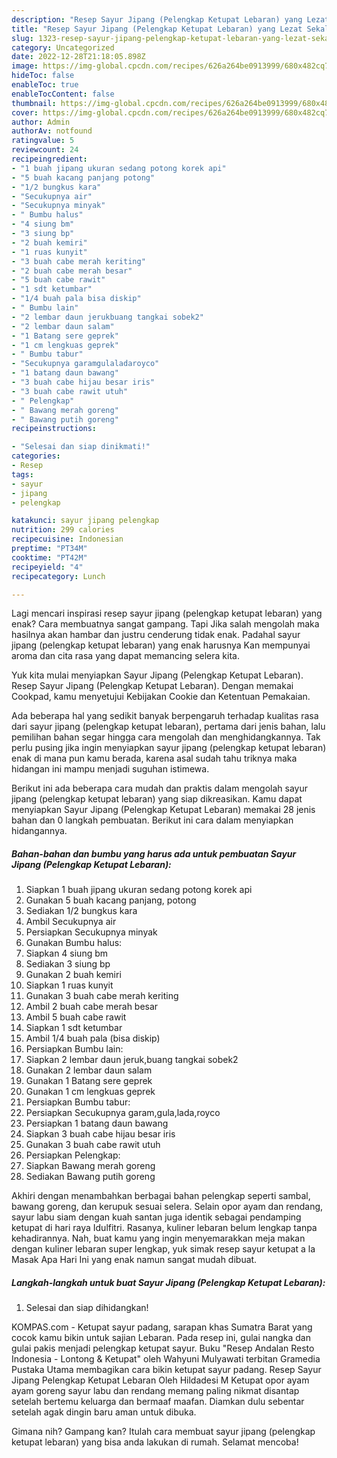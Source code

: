 ```yaml
---
description: "Resep Sayur Jipang (Pelengkap Ketupat Lebaran) yang Lezat Sekali, Buat Buka Puasa}"
title: "Resep Sayur Jipang (Pelengkap Ketupat Lebaran) yang Lezat Sekali, Buat Buka Puasa}"
slug: 1323-resep-sayur-jipang-pelengkap-ketupat-lebaran-yang-lezat-sekali-buat-buka-puasa
category: Uncategorized
date: 2022-12-28T21:18:05.898Z
image: https://img-global.cpcdn.com/recipes/626a264be0913999/680x482cq70/sayur-jipang-pelengkap-ketupat-lebaran-foto-resep-utama.jpg
hideToc: false
enableToc: true
enableTocContent: false
thumbnail: https://img-global.cpcdn.com/recipes/626a264be0913999/680x482cq70/sayur-jipang-pelengkap-ketupat-lebaran-foto-resep-utama.jpg
cover: https://img-global.cpcdn.com/recipes/626a264be0913999/680x482cq70/sayur-jipang-pelengkap-ketupat-lebaran-foto-resep-utama.jpg
author: Admin
authorAv: notfound
ratingvalue: 5
reviewcount: 24
recipeingredient:
- "1 buah jipang ukuran sedang potong korek api"
- "5 buah kacang panjang potong"
- "1/2 bungkus kara"
- "Secukupnya air"
- "Secukupnya minyak"
- " Bumbu halus"
- "4 siung bm"
- "3 siung bp"
- "2 buah kemiri"
- "1 ruas kunyit"
- "3 buah cabe merah keriting"
- "2 buah cabe merah besar"
- "5 buah cabe rawit"
- "1 sdt ketumbar"
- "1/4 buah pala bisa diskip"
- " Bumbu lain"
- "2 lembar daun jerukbuang tangkai sobek2"
- "2 lembar daun salam"
- "1 Batang sere geprek"
- "1 cm lengkuas geprek"
- " Bumbu tabur"
- "Secukupnya garamgulaladaroyco"
- "1 batang daun bawang"
- "3 buah cabe hijau besar iris"
- "3 buah cabe rawit utuh"
- " Pelengkap"
- " Bawang merah goreng"
- " Bawang putih goreng"
recipeinstructions:

- "Selesai dan siap dinikmati!"
categories:
- Resep
tags:
- sayur
- jipang
- pelengkap

katakunci: sayur jipang pelengkap 
nutrition: 299 calories
recipecuisine: Indonesian
preptime: "PT34M"
cooktime: "PT42M"
recipeyield: "4"
recipecategory: Lunch

---
```



Lagi mencari inspirasi resep sayur jipang (pelengkap ketupat lebaran) yang enak? Cara membuatnya sangat gampang. Tapi Jika salah mengolah maka hasilnya akan hambar dan justru cenderung tidak enak. Padahal sayur jipang (pelengkap ketupat lebaran) yang enak harusnya Kan mempunyai aroma dan cita rasa yang dapat memancing selera kita.


Yuk kita mulai menyiapkan Sayur Jipang (Pelengkap Ketupat Lebaran). Resep Sayur Jipang (Pelengkap Ketupat Lebaran). Dengan memakai Cookpad, kamu menyetujui Kebijakan Cookie dan Ketentuan Pemakaian.

Ada beberapa hal yang sedikit banyak berpengaruh terhadap kualitas rasa dari sayur jipang (pelengkap ketupat lebaran), pertama dari jenis bahan, lalu pemilihan bahan segar hingga cara mengolah dan menghidangkannya. Tak perlu pusing jika ingin menyiapkan sayur jipang (pelengkap ketupat lebaran) enak di mana pun kamu berada, karena asal sudah tahu triknya maka hidangan ini mampu menjadi suguhan istimewa.


Berikut ini ada beberapa cara mudah dan praktis dalam mengolah sayur jipang (pelengkap ketupat lebaran) yang siap dikreasikan. Kamu dapat menyiapkan Sayur Jipang (Pelengkap Ketupat Lebaran) memakai 28 jenis bahan dan 0 langkah pembuatan. Berikut ini cara dalam menyiapkan hidangannya.

<!--inarticleads1-->

##### Bahan-bahan dan bumbu yang harus ada untuk pembuatan Sayur Jipang (Pelengkap Ketupat Lebaran):

1. Siapkan 1 buah jipang ukuran sedang potong korek api
1. Gunakan 5 buah kacang panjang, potong
1. Sediakan 1/2 bungkus kara
1. Ambil Secukupnya air
1. Persiapkan Secukupnya minyak
1. Gunakan  Bumbu halus:
1. Siapkan 4 siung bm
1. Sediakan 3 siung bp
1. Gunakan 2 buah kemiri
1. Siapkan 1 ruas kunyit
1. Gunakan 3 buah cabe merah keriting
1. Ambil 2 buah cabe merah besar
1. Ambil 5 buah cabe rawit
1. Siapkan 1 sdt ketumbar
1. Ambil 1/4 buah pala (bisa diskip)
1. Persiapkan  Bumbu lain:
1. Siapkan 2 lembar daun jeruk,buang tangkai sobek2
1. Gunakan 2 lembar daun salam
1. Gunakan 1 Batang sere geprek
1. Gunakan 1 cm lengkuas geprek
1. Persiapkan  Bumbu tabur:
1. Persiapkan Secukupnya garam,gula,lada,royco
1. Persiapkan 1 batang daun bawang
1. Siapkan 3 buah cabe hijau besar iris
1. Gunakan 3 buah cabe rawit utuh
1. Persiapkan  Pelengkap:
1. Siapkan  Bawang merah goreng
1. Sediakan  Bawang putih goreng


Akhiri dengan menambahkan berbagai bahan pelengkap seperti sambal, bawang goreng, dan kerupuk sesuai selera. Selain opor ayam dan rendang, sayur labu siam dengan kuah santan juga identik sebagai pendamping ketupat di hari raya Idulfitri. Rasanya, kuliner lebaran belum lengkap tanpa kehadirannya. Nah, buat kamu yang ingin menyemarakkan meja makan dengan kuliner lebaran super lengkap, yuk simak resep sayur ketupat a la Masak Apa Hari Ini yang enak namun sangat mudah dibuat. 

<!--inarticleads2-->

##### Langkah-langkah untuk buat Sayur Jipang (Pelengkap Ketupat Lebaran):


1. Selesai dan siap dihidangkan!

KOMPAS.com - Ketupat sayur padang, sarapan khas Sumatra Barat yang cocok kamu bikin untuk sajian Lebaran. Pada resep ini, gulai nangka dan gulai pakis menjadi pelengkap ketupat sayur. Buku &#34;Resep Andalan Resto Indonesia - Lontong &amp; Ketupat&#34; oleh Wahyuni Mulyawati terbitan Gramedia Pustaka Utama membagikan cara bikin ketupat sayur padang. Resep Sayur Jipang Pelengkap Ketupat Lebaran Oleh Hildadesi M Ketupat opor ayam ayam goreng sayur labu dan rendang memang paling nikmat disantap setelah bertemu keluarga dan bermaaf maafan. Diamkan dulu sebentar setelah agak dingin baru aman untuk dibuka. 

Gimana nih? Gampang kan? Itulah cara membuat sayur jipang (pelengkap ketupat lebaran) yang bisa anda lakukan di rumah. Selamat mencoba!
